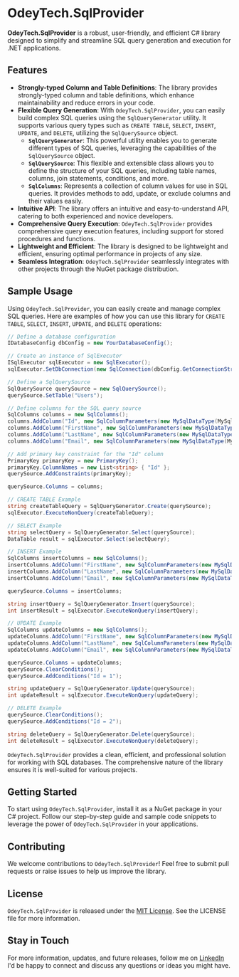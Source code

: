 # OdeyTech.SqlProvider

**OdeyTech.SqlProvider** is a robust, user-friendly, and efficient C# library designed to simplify and streamline SQL query generation and execution for .NET applications.

## Features

- **Strongly-typed Column and Table Definitions**: The library provides strongly-typed column and table definitions, which enhance maintainability and reduce errors in your code.
- **Flexible Query Generation**: With `OdeyTech.SqlProvider`, you can easily build complex SQL queries using the `SqlQueryGenerator` utility. It supports various query types such as `CREATE TABLE`, `SELECT`, `INSERT`, `UPDATE`, and `DELETE`, utilizing the `SqlQuerySource` object.
    - **`SqlQueryGenerator`**: This powerful utility enables you to generate different types of SQL queries, leveraging the capabilities of the `SqlQuerySource` object.
    - **`SqlQuerySource`**: This flexible and extensible class allows you to define the structure of your SQL queries, including table names, columns, join statements, conditions, and more.
    - **`SqlColumns`**: Represents a collection of column values for use in SQL queries. It provides methods to add, update, or exclude columns and their values easily.
- **Intuitive API**: The library offers an intuitive and easy-to-understand API, catering to both experienced and novice developers.
- **Comprehensive Query Execution**: `OdeyTech.SqlProvider` provides comprehensive query execution features, including support for stored procedures and functions.
- **Lightweight and Efficient**: The library is designed to be lightweight and efficient, ensuring optimal performance in projects of any size.
- **Seamless Integration**: `OdeyTech.SqlProvider` seamlessly integrates with other projects through the NuGet package distribution.

## Sample Usage
Using `OdeyTech.SqlProvider`, you can easily create and manage complex SQL queries. Here are examples of how you can use this library for `CREATE TABLE`, `SELECT`, `INSERT`, `UPDATE`, and `DELETE` operations:

~~~csharp
// Define a database configuration
IDatabaseConfig dbConfig = new YourDatabaseConfig();

// Create an instance of SqlExecutor
ISqlExecutor sqlExecutor = new SqlExecutor();
sqlExecutor.SetDbConnection(new SqlConnection(dbConfig.GetConnectionString()));

// Define a SqlQuerySource
SqlQuerySource querySource = new SqlQuerySource();
querySource.SetTable("Users");

// Define columns for the SQL query source
SqlColumns columns = new SqlColumns();
columns.AddColumn("Id", new SqlColumnParameters(new MySqlDataType(MySqlDataType.DataType.Int)));
columns.AddColumn("FirstName", new SqlColumnParameters(new MySqlDataType(MySqlDataType.DataType.VarChar)));
columns.AddColumn("LastName", new SqlColumnParameters(new MySqlDataType(MySqlDataType.DataType.VarChar)));
columns.AddColumn("Email", new SqlColumnParameters(new MySqlDataType(MySqlDataType.DataType.VarChar)));

// Add primary key constraint for the "Id" column
PrimaryKey primaryKey = new PrimaryKey();
primaryKey.ColumnNames = new List<string> { "Id" };
querySource.AddConstraints(primaryKey);

querySource.Columns = columns;

// CREATE TABLE Example
string createTableQuery = SqlQueryGenerator.Create(querySource);
sqlExecutor.ExecuteNonQuery(createTableQuery);

// SELECT Example
string selectQuery = SqlQueryGenerator.Select(querySource);
DataTable result = sqlExecutor.Select(selectQuery);

// INSERT Example
SqlColumns insertColumns = new SqlColumns();
insertColumns.AddColumn("FirstName", new SqlColumnParameters(new MySqlDataType(MySqlDataType.DataType.VarChar), "John"));
insertColumns.AddColumn("LastName", new SqlColumnParameters(new MySqlDataType(MySqlDataType.DataType.VarChar), "Doe"));
insertColumns.AddColumn("Email", new SqlColumnParameters(new MySqlDataType(MySqlDataType.DataType.VarChar), "john.doe@example.com"));

querySource.Columns = insertColumns;

string insertQuery = SqlQueryGenerator.Insert(querySource);
int insertResult = sqlExecutor.ExecuteNonQuery(insertQuery);

// UPDATE Example
SqlColumns updateColumns = new SqlColumns();
updateColumns.AddColumn("FirstName", new SqlColumnParameters(new MySqlDataType(MySqlDataType.DataType.VarChar), "Jane"));
updateColumns.AddColumn("LastName", new SqlColumnParameters(new MySqlDataType(MySqlDataType.DataType.VarChar), "Doe"));
updateColumns.AddColumn("Email", new SqlColumnParameters(new MySqlDataType(MySqlDataType.DataType.VarChar), "jane.doe@example.com"));

querySource.Columns = updateColumns;
querySource.ClearConditions();
querySource.AddConditions("Id = 1");

string updateQuery = SqlQueryGenerator.Update(querySource);
int updateResult = sqlExecutor.ExecuteNonQuery(updateQuery);

// DELETE Example
querySource.ClearConditions();
querySource.AddConditions("Id = 2");

string deleteQuery = SqlQueryGenerator.Delete(querySource);
int deleteResult = sqlExecutor.ExecuteNonQuery(deleteQuery);
~~~
`OdeyTech.SqlProvider` provides a clean, efficient, and professional solution for working with SQL databases. The comprehensive nature of the library ensures it is well-suited for various projects.

## Getting Started
To start using `OdeyTech.SqlProvider`, install it as a NuGet package in your C# project. Follow our step-by-step guide and sample code snippets to leverage the power of `OdeyTech.SqlProvider` in your applications.

## Contributing
We welcome contributions to `OdeyTech.SqlProvider`! Feel free to submit pull requests or raise issues to help us improve the library.

## License
`OdeyTech.SqlProvider` is released under the [MIT License][LICENSE]. See the LICENSE file for more information.

## Stay in Touch
For more information, updates, and future releases, follow me on [LinkedIn][LIn] I'd be happy to connect and discuss any questions or ideas you might have.

[//]: #
   [LIn]: <https://www.linkedin.com/in/anodeychuk/>
   [LICENSE]: <https://github.com/anodeychuk/OdeyTech.ProductivityKit/blob/main/LICENSE>
